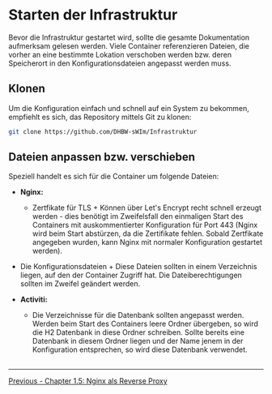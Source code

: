 # Starten der Infrastruktur

Bevor die Infrastruktur gestartet wird, sollte die gesamte Dokumentation aufmerksam gelesen werden. Viele Container referenzieren Dateien, die vorher an eine bestimmte Lokation verschoben werden bzw. deren Speicherort in den Konfigurationsdateien angepasst werden muss.

## Klonen

Um die Konfiguration einfach und schnell auf ein System zu bekommen, empfiehlt es sich, das Repository mittels Git zu klonen:

```bash
git clone https://github.com/DHBW-sWIm/Infrastruktur
```

## Dateien anpassen bzw. verschieben

Speziell handelt es sich für die Container um folgende Dateien:

+ **Nginx:**
  + Zertfikate für TLS
        + Können über Let's Encrypt recht schnell erzeugt werden - dies benötigt im Zweifelsfall den einmaligen Start des Containers mit auskommentierter Konfiguration für Port 443 (Nginx wird beim Start abstürzen, da die Zertifikate fehlen. Sobald Zertfikate angegeben wurden, kann Nginx mit normaler Konfiguration gestartet werden).
 + Die Konfigurationsdateien
       + Diese Dateien sollten in einem Verzeichnis liegen, auf den der Container Zugriff hat. Die Dateiberechtigungen sollten im Zweifel geändert werden.

+ **Activiti:**
  + Die Verzeichnisse für die Datenbank sollten angepasst werden. Werden beim Start des Containers leere Ordner übergeben, so wird die H2 Datenbank in diese Ordner schreiben. Sollte bereits eine Datenbank in diesem Ordner liegen und der Name jenem in der Konfiguration entsprechen, so wird diese Datenbank verwendet.
  
## 
*****************

[Previous - Chapter 1.5: Nginx als Reverse Proxy](nginx-als-reverse-proxy.md)